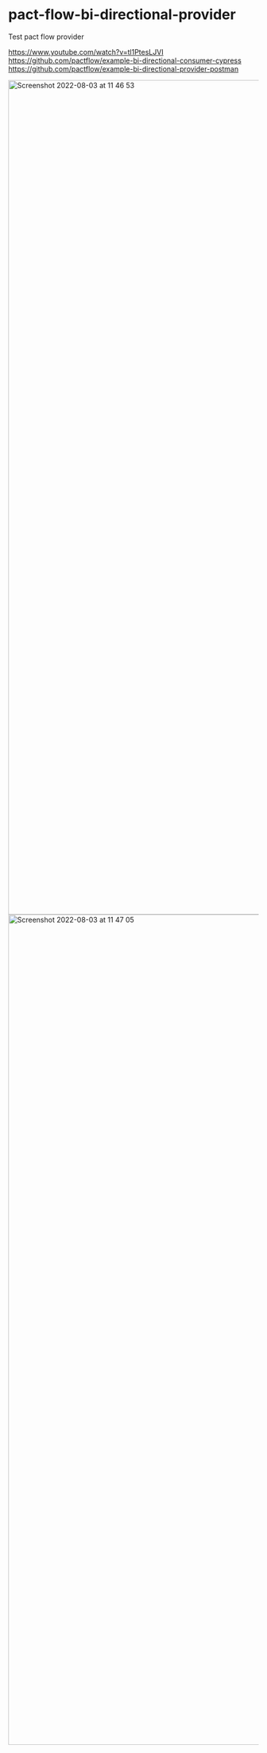 # pact-flow-bi-directional-provider
Test pact flow provider

https://www.youtube.com/watch?v=tl1PtesLJVI
https://github.com/pactflow/example-bi-directional-consumer-cypress
https://github.com/pactflow/example-bi-directional-provider-postman

<img width="1680" alt="Screenshot 2022-08-03 at 11 46 53" src="https://user-images.githubusercontent.com/133293/183870440-2af0974f-954f-443b-8002-ede558419a06.png">
<img width="1672" alt="Screenshot 2022-08-03 at 11 47 05" src="https://user-images.githubusercontent.com/133293/183870449-31026f89-90de-444d-9f8a-c56a26e902b9.png">
